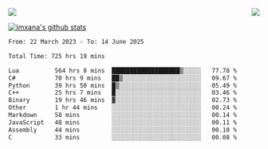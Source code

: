 <p>
  <a href="https://count.getloli.com/"><img src="https://count.getloli.com/get/@xana.readme?theme=moebooru-h"></a>
  <img src="https://weather-icon.journeyad.repl.co/@hangzhou?v=1" align="right">
</p>


<a href="https://github.com/imxana"><img align="center" src="https://github-readme-stats.vercel.app/api?username=imxana&show_icons=true&include_all_commits=true&hide_border=tru&custom_title=imxana%27s%20Github%20Stats" alt="imxana's github stats" /></a> 

<!--START_SECTION:waka-->

```txt
From: 22 March 2023 - To: 14 June 2025

Total Time: 725 hrs 19 mins

Lua          564 hrs 8 mins  ███████████████████▒░░░░░   77.78 %
C#           70 hrs 9 mins   ██▒░░░░░░░░░░░░░░░░░░░░░░   09.67 %
Python       39 hrs 50 mins  █▒░░░░░░░░░░░░░░░░░░░░░░░   05.49 %
C++          25 hrs 7 mins   █░░░░░░░░░░░░░░░░░░░░░░░░   03.46 %
Binary       19 hrs 46 mins  ▓░░░░░░░░░░░░░░░░░░░░░░░░   02.73 %
Other        1 hr 44 mins    ░░░░░░░░░░░░░░░░░░░░░░░░░   00.24 %
Markdown     58 mins         ░░░░░░░░░░░░░░░░░░░░░░░░░   00.14 %
JavaScript   48 mins         ░░░░░░░░░░░░░░░░░░░░░░░░░   00.11 %
Assembly     44 mins         ░░░░░░░░░░░░░░░░░░░░░░░░░   00.10 %
C            33 mins         ░░░░░░░░░░░░░░░░░░░░░░░░░   00.08 %
```

<!--END_SECTION:waka-->
